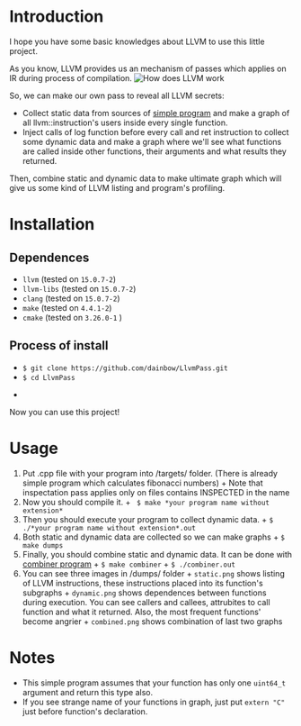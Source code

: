 # Introduction
I hope you have some basic knowledges about LLVM to use this little project.

As you know, LLVM provides us an mechanism of passes which applies on IR during process of compilation. 
![How does LLVM work](https://user-images.githubusercontent.com/26509840/225095862-eb984adc-88e3-4e29-8a9a-6558ce3b9ecd.png)

So, we can make our own pass to reveal all LLVM secrets:
  + Collect static data from sources of [simple program](https://github.com/dainbow/LlvmPass/blob/master/targets/INSPECTED_fibonacci.cpp) and make a graph of all llvm::instruction's users inside every single function.
  + Inject calls of log function before every call and ret instruction to collect some dynamic data and make a graph where we'll see what functions are called inside other functions, their arguments and what results they returned.

Then, combine static and dynamic data to make ultimate graph which will give us some kind of LLVM listing and program's profiling. 

# Installation
## Dependences 
  + ``` llvm ``` (tested on ``` 15.0.7-2 ```) 
  + ``` llvm-libs ``` (tested on ``` 15.0.7-2 ```)
  + ``` clang ``` (tested on ``` 15.0.7-2 ```)
  + ``` make ``` (tested on ``` 4.4.1-2 ```)
  + ``` cmake ``` (tested on ``` 3.26.0-1 ``` )
## Process of install
  + ``` $ git clone https://github.com/dainbow/LlvmPass.git ```
  + ``` $ cd LlvmPass ```
  + ``` $ make init $
Now you can use this project!

# Usage
  1. Put .cpp file with your program into /targets/ folder. (There is already simple program which calculates fibonacci numbers)
    + Note that inspectation pass applies only on files contains INSPECTED in the name
  2. Now you should compile it. 
    + ``` $ make *your program name without extension*```
  3. Then you should execute your program to collect dynamic data.
    + ``` $ ./*your program name without extension*.out ```
  4. Both static and dynamic data are collected so we can make graphs
    + ``` $ make dumps ```
  5. Finally, you should combine static and dynamic data. It can be done with [combiner program](https://github.com/dainbow/LlvmPass/blob/master/targets/combiner.cpp)
    + ``` $ make combiner ```
    + ``` $ ./combiner.out ```
  5. You can see three images in /dumps/ folder
    + ``` static.png ``` shows listing of LLVM instructions, these instructions placed into its function's subgraphs
    + ``` dynamic.png ``` shows dependences between functions during execution. You can see callers and callees, attrubites to call function and what it returned. Also, the most frequent functions' become angrier
    + ``` combined.png ``` shows combination of last two graphs

# Notes
  + This simple program assumes that your function has only one ``` uint64_t ``` argument and return this type also.
  + If you see strange name of your functions in graph, just put ``` extern "C" ``` just before function's declaration.
